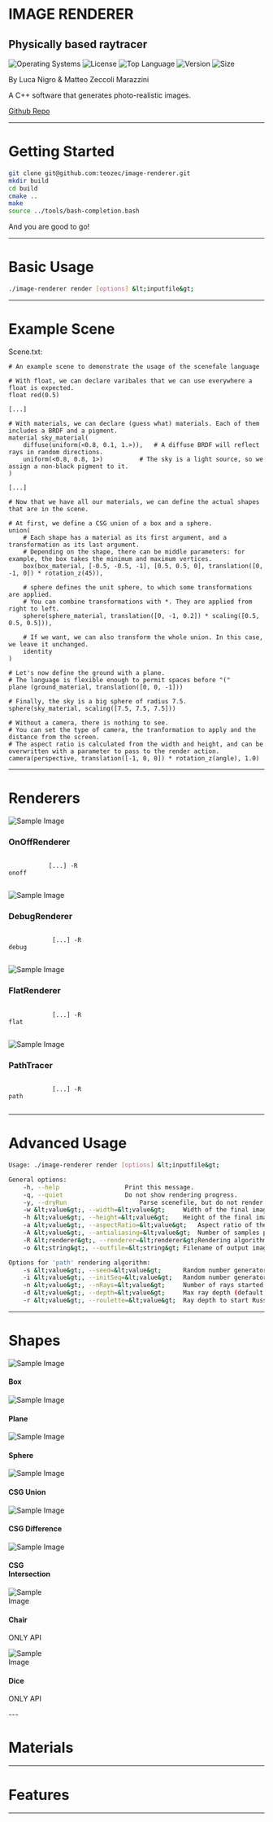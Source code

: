 <!-- .slide: data-state="layout-title"  -->

# IMAGE RENDERER

## Physically based raytracer

![Operating Systems](https://img.shields.io/badge/OS-Linux%20%7C%20MacOS%20%7C%20Windows-lightgrey)
![License](https://img.shields.io/github/license/teozec/image-renderer)
![Top Language](https://img.shields.io/github/languages/top/teozec/image-renderer)
![Version](https://img.shields.io/github/v/release/teozec/image-renderer)
![Size](https://img.shields.io/github/repo-size/teozec/image-renderer)

<p>By Luca Nigro & Matteo Zeccoli Marazzini</p>

<p>A C++ software that generates photo-realistic images.</p>
  
<p class="no-fragment btn-group" role="group" aria-label="Basic example">
<a class="btn btn-lg btn-warning text-dark" href="https://github.com/teozec/image-renderer">Github Repo</a>
</p>

---

# Getting Started

```bash [1|2-5|6]
git clone git@github.com:teozec/image-renderer.git
mkdir build
cd build
cmake ..
make
source ../tools/bash-completion.bash
```

And you are good to go!

---

# Basic Usage

```bash
./image-renderer render [options] &lt;inputfile&gt;
```

---

# Example Scene

Scene.txt:

```
# An example scene to demonstrate the usage of the scenefale language

# With float, we can declare varibales that we can use everywhere a float is expected.
float red(0.5)

[...]

# With materials, we can declare (guess what) materials. Each of them includes a BRDF and a pigment.
material sky_material(
	diffuse(uniform(<0.8, 0.1, 1.>)),	# A diffuse BRDF will reflect rays in random directions.
	uniform(<0.8, 0.8, 1>)			# The sky is a light source, so we assign a non-black pigment to it.
)

[...]

# Now that we have all our materials, we can define the actual shapes that are in the scene.

# At first, we define a CSG union of a box and a sphere.
union(
	# Each shape has a material as its first argument, and a transformation as its last argument.
	# Depending on the shape, there can be middle parameters: for example, the box takes the minimum and maximum vertices.
	box(box_material, [-0.5, -0.5, -1], [0.5, 0.5, 0], translation([0, -1, 0]) * rotation_z(45)),

	# sphere defines the unit sphere, to which some transformations are applied.
	# You can combine transformations with *. They are applied from right to left.
	sphere(sphere_material, translation([0, -1, 0.2]) * scaling([0.5, 0.5, 0.5])),

	# If we want, we can also transform the whole union. In this case, we leave it unchanged.
	identity
)

# Let's now define the ground with a plane.
# The language is flexible enough to permit spaces before "("
plane (ground_material, translation([0, 0, -1]))

# Finally, the sky is a big sphere of radius 7.5.
sphere(sky_material, scaling([7.5, 7.5, 7.5]))

# Without a camera, there is nothing to see.
# You can set the type of camera, the tranformation to apply and the distance from the screen.
# The aspect ratio is calculated from the width and height, and can be overwritten with a parameter to pass to the render action.
camera(perspective, translation([-1, 0, 0]) * rotation_z(angle), 1.0)

```

---
# Renderers

<div class="card-group">
  <div class="card fragment fade-in-then-semi-out" style="width: 12em">
    <img data-src="images/renderer_onoff.png" class="card-img-top img-fluid" alt="Sample Image">
    <div class="card-body">
      <h3 class="card-title">OnOffRenderer</h3>
      <p class="card-text">
          <code>
           [...] -R onoff
          </code>
      </p>
    </div>
  </div>
  <div class="card fragment fade-in-then-semi-out" style="width: 12em">
    <img data-src="images/renderer_debug.png" class="card-img-top img-fluid" alt="Sample Image">
    <div class="card-body">
      <h3 class="card-title">DebugRenderer</h3>
      <p class="card-text">
          <code>
            [...] -R debug
          </code>
      </p>
    </div>
  </div>
  <div class="card fragment fade-in-then-semi-out" style="width: 12em">
    <img data-src="images/renderer_flat.png" class="card-img-top img-fluid" alt="Sample Image">
    <div class="card-body">
      <h3 class="card-title">FlatRenderer</h3>
      <p class="card-text">
          <code>
            [...] -R flat
          </code>
      </p>
    </div>
  </div>
  <div class="card fragment fade-in-then-semi-out" style="width: 12em">
    <img data-src="images/renderer_path.png" class="card-img-top img-fluid" alt="Sample Image">
    <div class="card-body">
      <h3 class="card-title">PathTracer</h3>
      <p class="card-text">
          <code>
            [...] -R path
          </code>
    </div>
  </div>
</div>

---

# Advanced Usage

```bash [1|3-13|15-20]
Usage: ./image-renderer render [options] &lt;inputfile&gt;

General options:
	-h, --help					Print this message.
	-q, --quiet					Do not show rendering progress.
	-y, --dryRun					Parse scenefile, but do not render image.
	-w &lt;value&gt;, --width=&lt;value&gt;		Width of the final image (default 640).
	-h &lt;value&gt;, --height=&lt;value&gt;	Height of the final image (default 480).
	-a &lt;value&gt;, --aspectRatio=&lt;value&gt;	Aspect ratio of the final image (default width/height).
	-A &lt;value&gt;, --antialiasing=&lt;value&gt;	Number of samples per single pixel (default 0).
	-R &lt;renderer&gt;, --renderer=&lt;renderer&gt;Rendering algorithm (default 'path').
	-o &lt;string&gt;, --outfile=&lt;string&gt;	Filename of output image.

Options for 'path' rendering algorithm:
	-s &lt;value&gt;, --seed=&lt;value&gt;		Random number generator seed (default 42).
	-i &lt;value&gt;, --initSeq=&lt;value&gt;	Random number generator init sequence (default 54).
	-n &lt;value&gt;, --nRays=&lt;value&gt;		Number of rays started at each intersection (default 3).
	-d &lt;value&gt;, --depth=&lt;value&gt;		Max ray depth (default 4).
	-r &lt;value&gt;, --roulette=&lt;value&gt;	Ray depth to start Russian roulette (default 3).
```

---

# Shapes

<div class="card-group">
  <div class="card fragment fade-in" style="width: 8em">
    <img data-src="images/shape_cube.gif" class="card-img-top img-fluid" alt="Sample Image">
    <div class="card-body">
      <h4 class="card-title">Box</h4>
    </div>
  </div>
  <div class="card fragment fade-in" style="width: 8em">
    <img data-src="images/shape_plane.gif" class="card-img-top img-fluid" alt="Sample Image">
    <div class="card-body">
      <h4 class="card-title">Plane</h4>
    </div>
  </div>
  <div class="card fragment fade-in" style="width: 8em">
    <img data-src="images/shape_sphere.gif" class="card-img-top img-fluid" alt="Sample Image">
    <div class="card-body">
      <h4 class="card-title">Sphere</h4>
    </div>
  </div>
  <div class="card fragment fade-in" style="width: 8em">
    <img data-src="images/shape_union.gif" class="card-img-top img-fluid" alt="Sample Image">
    <div class="card-body">
      <h4 class="card-title">CSG Union</h4>
    </div>
  </div>
  <div class="card fragment fade-in" style="width: 8em">
    <img data-src="images/shape_difference.gif" class="card-img-top img-fluid" alt="Sample Image">
    <div class="card-body">
      <h4 class="card-title">CSG Difference</h4>
    </div>
  </div>
  <div class="card fragment fade-in" style="width: 8em">
    <img data-src="images/shape_intersection.gif" class="card-img-top img-fluid" alt="Sample Image">
    <div class="card-body">
      <h4 class="card-title">CSG Intersection</h4>
    </div>
  </div>
</div>
<div class="card-group">
  <div class="card fragment fade-in" style="width: 6em">
    <img data-src="images/asset_chair.gif" class="card-img-top img-fluid" alt="Sample Image">
    <div class="card-body">
      <h4 class="card-title">Chair</h4>
      <div class="alert alert-danger fragment">
	<p class="card-text">ONLY API</p>
      </div>
    </div>
  </div>
  <div class="card fragment fade-in" style="width: 6em">
    <img data-src="images/asset_dice.gif" class="card-img-top img-fluid" alt="Sample Image">
    <div class="card-body">
      <h4 class="card-title">Dice</h4>
      <div class="alert alert-danger fragment">
        <p class="card-text">ONLY API</p>
      </div>
    </div>
  </div>
</div>
---

<!-- .slide: data-state="layout-background-image" data-background-image="images/materials.gif" -->
  
# Materials

---

# Features

---

<!-- .slide: data-state="layout-background-image" data-background-image="images/antialiasing.gif" -->
